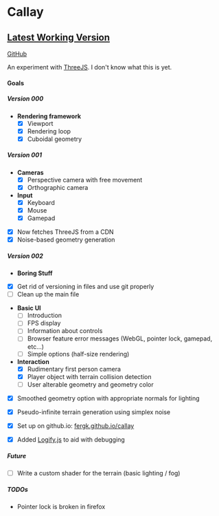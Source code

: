 # Callay

## [Latest Working Version](http://fergk.github.io/callay/)

[GitHub](https://github.com/FergK/callay)

An experiment with [ThreeJS](https://github.com/mrdoob/three.js/). I don't know what this is yet.

#### Goals

##### Version 000

- **Rendering framework**
  - [x] Viewport
  - [x] Rendering loop
  - [x] Cuboidal geometry

##### Version 001

- **Cameras**
  - [x] Perspective camera with free movement
  - [x] Orthographic camera
- **Input**
  - [x] Keyboard
  - [x] Mouse
  - [x] Gamepad
- [x] Now fetches ThreeJS from a CDN
- [x] Noise-based geometry generation

##### Version 002

- **Boring Stuff**
- [x] Get rid of versioning in files and use git properly
- [ ] Clean up the main file
- **Basic UI**
  - [ ] Introduction
  - [ ] FPS display
  - [ ] Information about controls
  - [ ] Browser feature error messages (WebGL, pointer lock, gamepad, etc...)
  - [ ] Simple options (half-size rendering)
- **Interaction**
  - [x] Rudimentary first person camera
  - [x] Player object with terrain collision detection
  - [ ] User alterable geometry and geometry color
- [x] Smoothed geometry option with appropriate normals for lighting
- [x] Pseudo-infinite terrain generation using simplex noise
- [x] Set up on github.io: [fergk.github.io/callay](http://fergk.github.io/callay/)
- [x] Added [Logify.js](http://futurecensus.github.io/logify.js/) to aid with debugging


##### Future
- [ ] Write a custom shader for the terrain (basic lighting / fog)

##### TODOs
- Pointer lock is broken in firefox